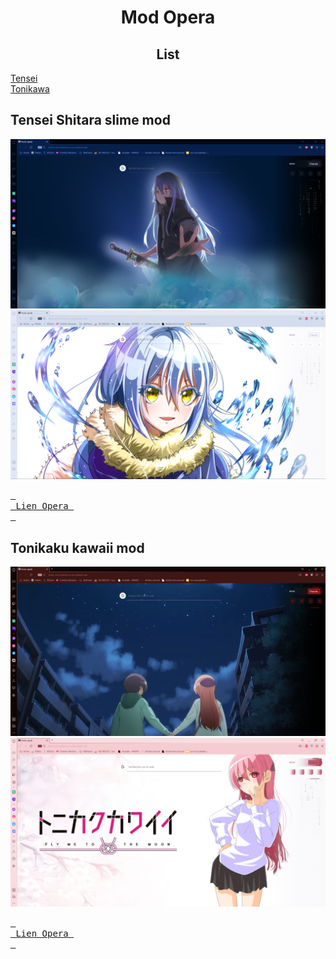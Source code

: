 <center>
<h1>Mod Opera</h1>
<h2>List</h2>
</center>

[Tensei](https://github.com/Nokaji/Mod_Opera#tensei)<br />
[Tonikawa](https://github.com/Nokaji/Mod_Opera#tonikawa)<br />

<section id="tensei">

## Tensei Shitara slime mod
<img src="https://github.com/Nokaji/Mod_Opera/blob/Master/image/tensura%20themedark.png">
<img src="https://github.com/Nokaji/Mod_Opera/blob/Master/image/tensura%20themelight.png">

[<kbd> <br> Lien Opera <br> </kbd>](https://store.gx.me/mods/erql1w/tensei-shitara-slime-mod/)
</section>

<section id="tonikawa">

## Tonikaku kawaii mod
<img src="https://github.com/Nokaji/Mod_Opera/blob/Master/image/tonikawa%20themedark.png">
<img src="https://github.com/Nokaji/Mod_Opera/blob/Master/image/tonikawa%20themelight.png">

[<kbd> <br> Lien Opera <br> </kbd>](https://store.gx.me/mods/i8ynfd/tonikaku-kawaii-mod/)

</section>